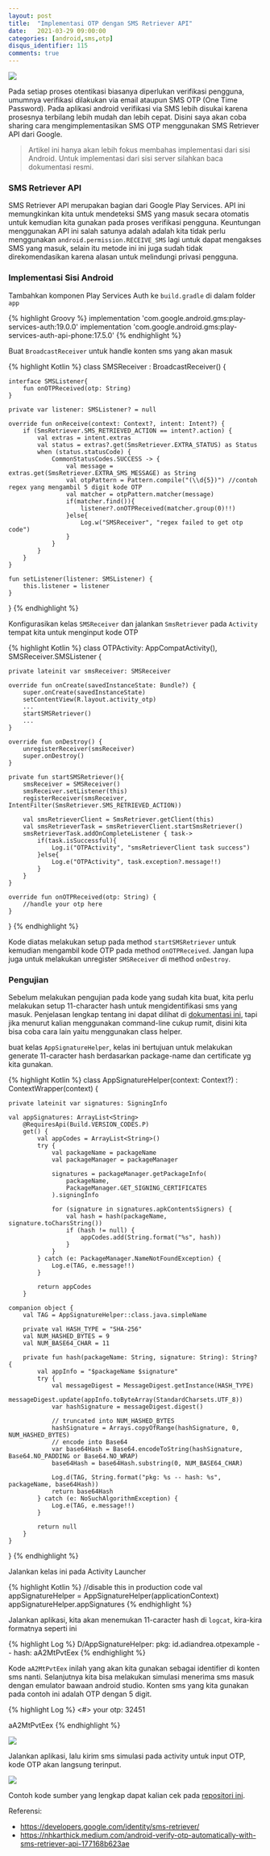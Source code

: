 ```yaml
---
layout: post
title:  "Implementasi OTP dengan SMS Retriever API"
date:   2021-03-29 09:00:00 
categories: [android,sms,otp]
disqus_identifier: 115
comments: true
---
```


![](https://developers.google.com/identity/sms-retriever/flow-overview.png)

Pada setiap proses otentikasi biasanya diperlukan verifikasi pengguna, umumnya verifikasi dilakukan via email ataupun SMS OTP (One Time Password). Pada aplikasi android verifikasi via SMS lebih disukai karena prosesnya terbilang lebih mudah dan lebih cepat. Disini saya akan coba sharing cara mengimplementasikan SMS OTP menggunakan SMS Retriever API dari Google.

<!--more-->

> Artikel ini hanya akan lebih fokus membahas implementasi dari sisi Android. Untuk implementasi dari sisi server silahkan baca dokumentasi resmi.


### SMS Retriever API

SMS Retriever API merupakan bagian dari Google Play Services. API ini memungkinkan kita untuk mendeteksi SMS yang masuk secara otomatis untuk kemudian kita gunakan pada proses verifikasi pengguna. Keuntungan menggunakan API ini salah satunya adalah adalah kita tidak perlu menggunakan `android.permission.RECEIVE_SMS` lagi untuk dapat mengakses SMS yang masuk, selain itu metode ini ini juga sudah tidak direkomendasikan karena alasan untuk melindungi privasi pengguna.

### Implementasi Sisi Android

Tambahkan komponen Play Services Auth ke `build.gradle` di dalam folder `app`

{% highlight Groovy %}
implementation 'com.google.android.gms:play-services-auth:19.0.0'
implementation 'com.google.android.gms:play-services-auth-api-phone:17.5.0'
{% endhighlight %}

Buat `BroadcastReceiver` untuk handle konten sms yang akan masuk

{% highlight Kotlin %}
class SMSReceiver : BroadcastReceiver() {

    interface SMSListener{
        fun onOTPReceived(otp: String)
    }

    private var listener: SMSListener? = null

    override fun onReceive(context: Context?, intent: Intent?) {
        if (SmsRetriever.SMS_RETRIEVED_ACTION == intent?.action) {
            val extras = intent.extras
            val status = extras?.get(SmsRetriever.EXTRA_STATUS) as Status
            when (status.statusCode) {
                CommonStatusCodes.SUCCESS -> {
                    val message = extras.get(SmsRetriever.EXTRA_SMS_MESSAGE) as String
                    val otpPattern = Pattern.compile("(\\d{5})") //contoh regex yang mengambil 5 digit kode OTP
                    val matcher = otpPattern.matcher(message)
                    if(matcher.find()){
                        listener?.onOTPReceived(matcher.group(0)!!)
                    }else{
                        Log.w("SMSReceiver", "regex failed to get otp code")
                    }
                }
            }
        }
    }

    fun setListener(listener: SMSListener) {
        this.listener = listener
    }

}
{% endhighlight %}

Konfigurasikan kelas `SMSReceiver` dan jalankan `SmsRetriever` pada `Activity` tempat kita untuk menginput kode OTP

{% highlight Kotlin %}
class OTPActivity: AppCompatActivity(), SMSReceiver.SMSListener {

    private lateinit var smsReceiver: SMSReceiver

    override fun onCreate(savedInstanceState: Bundle?) {
        super.onCreate(savedInstanceState)
        setContentView(R.layout.activity_otp)
        ...
        startSMSRetriever()
        ...
    }

    override fun onDestroy() {
        unregisterReceiver(smsReceiver)
        super.onDestroy()
    }

    private fun startSMSRetriever(){
        smsReceiver = SMSReceiver()
        smsReceiver.setListener(this)
        registerReceiver(smsReceiver, IntentFilter(SmsRetriever.SMS_RETRIEVED_ACTION))

        val smsRetrieverClient = SmsRetriever.getClient(this)
        val smsRetrieverTask = smsRetrieverClient.startSmsRetriever()
        smsRetrieverTask.addOnCompleteListener { task->
            if(task.isSuccessful){
                Log.i("OTPActivity", "smsRetrieverClient task success")
            }else{
                Log.e("OTPActivity", task.exception?.message!!)
            }
        }
    }

    override fun onOTPReceived(otp: String) {
        //handle your otp here
    }

}
{% endhighlight %}

Kode diatas melakukan setup pada method `startSMSRetriever` untuk kemudian mengambil kode OTP pada method `onOTPReceived`. Jangan lupa juga untuk melakukan unregister `SMSReceiver` di method `onDestroy`.


### Pengujian

Sebelum melakukan pengujian pada kode yang sudah kita buat, kita perlu melakukan setup 11-character hash untuk mengidentifikasi sms yang masuk. Penjelasan lengkap tentang ini dapat dilihat di [dokumentasi ini][11-hash-doc], tapi jika menurut kalian menggunakan command-line cukup rumit, disini kita bisa coba cara lain yaitu menggunakan class helper.

buat kelas `AppSignatureHelper`, kelas ini bertujuan untuk melakukan generate 11-caracter hash berdasarkan package-name dan certificate yg kita gunakan.

{% highlight Kotlin %}
class AppSignatureHelper(context: Context?) : ContextWrapper(context) {

    private lateinit var signatures: SigningInfo

    val appSignatures: ArrayList<String>
        @RequiresApi(Build.VERSION_CODES.P)
        get() {
            val appCodes = ArrayList<String>()
            try {
                val packageName = packageName
                val packageManager = packageManager

                signatures = packageManager.getPackageInfo(
                    packageName,
                    PackageManager.GET_SIGNING_CERTIFICATES
                ).signingInfo

                for (signature in signatures.apkContentsSigners) {
                    val hash = hash(packageName, signature.toCharsString())
                    if (hash != null) {
                        appCodes.add(String.format("%s", hash))
                    }
                }
            } catch (e: PackageManager.NameNotFoundException) {
                Log.e(TAG, e.message!!)
            }

            return appCodes
        }

    companion object {
        val TAG = AppSignatureHelper::class.java.simpleName

        private val HASH_TYPE = "SHA-256"
        val NUM_HASHED_BYTES = 9
        val NUM_BASE64_CHAR = 11

        private fun hash(packageName: String, signature: String): String? {
            val appInfo = "$packageName $signature"
            try {
                val messageDigest = MessageDigest.getInstance(HASH_TYPE)
                messageDigest.update(appInfo.toByteArray(StandardCharsets.UTF_8))
                var hashSignature = messageDigest.digest()

                // truncated into NUM_HASHED_BYTES
                hashSignature = Arrays.copyOfRange(hashSignature, 0, NUM_HASHED_BYTES)
                // encode into Base64
                var base64Hash = Base64.encodeToString(hashSignature, Base64.NO_PADDING or Base64.NO_WRAP)
                base64Hash = base64Hash.substring(0, NUM_BASE64_CHAR)

                Log.d(TAG, String.format("pkg: %s -- hash: %s", packageName, base64Hash))
                return base64Hash
            } catch (e: NoSuchAlgorithmException) {
                Log.e(TAG, e.message!!)
            }

            return null
        }
    }
}
{% endhighlight %}

Jalankan kelas ini pada Activity Launcher

{% highlight Kotlin %}
//disable this in production code
val appSignatureHelper = AppSignatureHelper(applicationContext)
appSignatureHelper.appSignatures
{% endhighlight %}

Jalankan aplikasi, kita akan menemukan 11-caracter hash di `logcat`, kira-kira formatnya seperti ini

{% highlight Log %}
D/AppSignatureHelper: pkg: id.adiandrea.otpexample -- hash: aA2MtPvtEex
{% endhighlight %}

Kode `aA2MtPvtEex` inilah yang akan kita gunakan sebagai identifier di konten sms nanti. Selanjutnya kita bisa melakukan simulasi menerima sms masuk dengan emulator bawaan android studio. Konten sms yang kita gunakan pada contoh ini adalah OTP dengan 5 digit.

{% highlight Log %}
<#> your otp: 32451

aA2MtPvtEex
{% endhighlight %}

![](https://raw.githubusercontent.com/dekzitfz/dekzitfz.github.io/master/img/posts/sms-retriever-1.png)

Jalankan aplikasi, lalu kirim sms simulasi pada activity untuk input OTP, kode OTP akan langsung terinput.

![](https://raw.githubusercontent.com/dekzitfz/dekzitfz.github.io/master/img/posts/sms-retriever-2.png)

Contoh kode sumber yang lengkap dapat kalian cek pada [repositori ini][repo].

Referensi:
- https://developers.google.com/identity/sms-retriever/
- https://nhkarthick.medium.com/android-verify-otp-automatically-with-sms-retriever-api-177168b623ae

[11-hash-doc]: https://developers.google.com/identity/sms-retriever/verify#1_construct_a_verification_message
[repo]: https://github.com/dekzitfz/SMS-Retriever-API-Sample